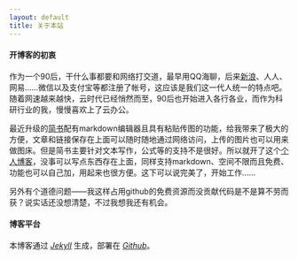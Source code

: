```yaml
---
layout: default
title: 关于本站
---
```


#### 开博客的初衷

作为一个90后，干什么事都要和网络打交道，最早用QQ海聊，后来[新浪](http://weibo.com/612998456)、人人、网易……微信以及支付宝等都注册了帐号，这应该是我们这一代人统一的特点吧。随着网速越来越快，云时代已经悄然而至，90后也开始进入各行各业，而作为科研行业的我，慢慢喜欢上了云办公。

最近升级的[简书](http://www.jianshu.com/users/ff357be5f7fe0/)配有markdown编辑器且具有粘贴传图的功能，给我带来了极大的方便，文章和链接保存在上面可以随时随地通过网络访问，上传的图片也可以用来做图床。但是简书主要针对文本写作，公式等的支持不是很好。所以就开了这个[个人博客](https://github.com/Ian-Jhon/Ian-Jhon.github.io)，没事可以写点东西存在上面，同样支持markdown、空间不限而且免费、功能也可以自己加，用起来也很方便。这下可以说完美了，开始工作……

另外有个道德问题——我这样占用github的免费资源而没贡献代码是不是算不劳而获？说实话还没想清楚，不过我想我还有机会。

#### 博客平台

本博客通过 [*Jekyll*](http://jekyllrb.com/) 生成，部署在 [*Github*](https://pages.github.com)。


